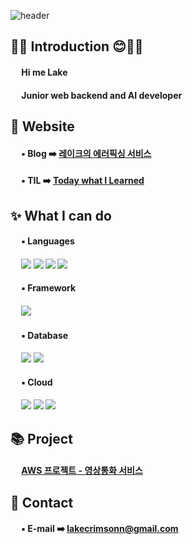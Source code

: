 <!--
**hongsh-dev/hongsh-dev** is a ✨ _special_ ✨ repository because its `README.md` (this file) appears on your GitHub profile.

Here are some ideas to get you started:

- 🔭 I’m currently working on ...
- 🌱 I’m currently learning ...
- 👯 I’m looking to collaborate on ...
- 🤔 I’m looking for help with ...
- 💬 Ask me about ...
- 📫 How to reach me: ...
- 😄 Pronouns: ...
- ⚡ Fun fact: ...
-->
![header](https://capsule-render.vercel.app/api?type=cylinder&color=gradient&height=150&width=400&section=header&text=This%20is%20Lake's%20Github%20&fontSize=50&fontColor=FFFFFF)

## 🖐🏼 Introduction 😊🖐🏼
 
#### &emsp; Hi me Lake<br>
<!-- #### &emsp; I'm looking for a job as an Developer! -->
#### &emsp; Junior web backend and AI developer

## 🔗 Website
#### &emsp; ▪ Blog ➡️ [레이크의 에러픽싱 서비스](lake-crimsonn.github.io)
#### &emsp; ▪ TIL ➡️ [Today what I Learned](lake-crimsonn.github.io/TIL)

## ✨ What I can do

#### &emsp; ▪ Languages
#### &emsp; <img src="https://img.shields.io/badge/python-3776AB?style=for-the-badge&logo=python&logoColor=white"> <img src="https://img.shields.io/badge/javascript-F7DF1E?style=for-the-badge&logo=javascript&logoColor=black"> <img src="https://img.shields.io/badge/react-61DAFB?style=for-the-badge&logo=react&logoColor=black"> <img src="https://img.shields.io/badge/sql-003B57?style=for-the-badge&logo=sql&logoColor=white">
#### &emsp; ▪ Framework
#### &emsp; <img src="https://img.shields.io/badge/express-32CD32?style=for-the-badge&logo=express&logoColor=white">
#### &emsp; ▪ Database
#### &emsp; <img src="https://img.shields.io/badge/mariaDB-003545?style=for-the-badge&logo=mariaDB&logoColor=white"> <img src="https://img.shields.io/badge/mongoDB-47A248?style=for-the-badge&logo=MongoDB&logoColor=white"> 
#### &emsp; ▪ Cloud
#### &emsp; <img src="https://img.shields.io/badge/Amazon AWS-232F3E?style=flat-square&logo=amazonaws&logoColor=white"/> <img src="https://img.shields.io/badge/Linux-FCC624?style=flat-square&logo=linux&logoColor=black"/> <img src="https://img.shields.io/badge/Docker-2496ED?style=flat-square&logo=Docker&logoColor=white"/>

## 📚 Project
#### &emsp; <a href="https://docs.google.com/presentation/d/1QVKnqUGQCYZgd3gVvhqEFU8TMOxIWrgw/edit?usp=sharing&ouid=104764283750003171523&rtpof=true&sd=true">AWS 프로젝트 - 영상통화 서비스</a>

## 📧 Contact

#### &emsp; ▪ E-mail ➡️ lakecrimsonn@gmail.com
